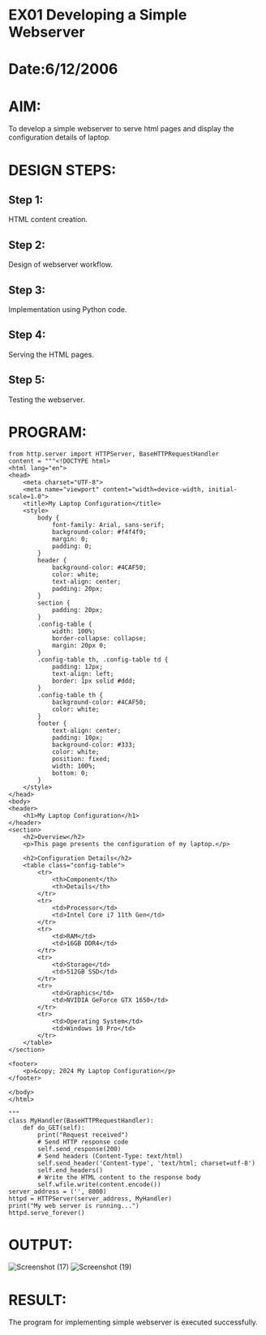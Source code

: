 # EX01 Developing a Simple Webserver

# Date:6/12/2006
# AIM:
To develop a simple webserver to serve html pages and display the configuration details of laptop.

# DESIGN STEPS:
## Step 1:
HTML content creation.

## Step 2:
Design of webserver workflow.

## Step 3:
Implementation using Python code.

## Step 4:
Serving the HTML pages.

## Step 5:
Testing the webserver.

# PROGRAM:
```
from http.server import HTTPServer, BaseHTTPRequestHandler
content = """<!DOCTYPE html>
<html lang="en">
<head>
    <meta charset="UTF-8">
    <meta name="viewport" content="width=device-width, initial-scale=1.0">
    <title>My Laptop Configuration</title>
    <style>
        body {
            font-family: Arial, sans-serif;
            background-color: #f4f4f9;
            margin: 0;
            padding: 0;
        }
        header {
            background-color: #4CAF50;
            color: white;
            text-align: center;
            padding: 20px;
        }
        section {
            padding: 20px;
        }
        .config-table {
            width: 100%;
            border-collapse: collapse;
            margin: 20px 0;
        }
        .config-table th, .config-table td {
            padding: 12px;
            text-align: left;
            border: 1px solid #ddd;
        }
        .config-table th {
            background-color: #4CAF50;
            color: white;
        }
        footer {
            text-align: center;
            padding: 10px;
            background-color: #333;
            color: white;
            position: fixed;
            width: 100%;
            bottom: 0;
        }
    </style>
</head>
<body>
<header>
    <h1>My Laptop Configuration</h1>
</header>
<section>
    <h2>Overview</h2>
    <p>This page presents the configuration of my laptop.</p>
    
    <h2>Configuration Details</h2>
    <table class="config-table">
        <tr>
            <th>Component</th>
            <th>Details</th>
        </tr>
        <tr>
            <td>Processor</td>
            <td>Intel Core i7 11th Gen</td>
        </tr>
        <tr>
            <td>RAM</td>
            <td>16GB DDR4</td>
        </tr>
        <tr>
            <td>Storage</td>
            <td>512GB SSD</td>
        </tr>
        <tr>
            <td>Graphics</td>
            <td>NVIDIA GeForce GTX 1650</td>
        </tr>
        <tr>
            <td>Operating System</td>
            <td>Windows 10 Pro</td>
        </tr>
    </table>
</section>

<footer>
    <p>&copy; 2024 My Laptop Configuration</p>
</footer>

</body>
</html>

"""
class MyHandler(BaseHTTPRequestHandler):
    def do_GET(self):
        print("Request received")
        # Send HTTP response code
        self.send_response(200)
        # Send headers (Content-Type: text/html)
        self.send_header('Content-type', 'text/html; charset=utf-8')
        self.end_headers()
        # Write the HTML content to the response body
        self.wfile.write(content.encode())
server_address = ('', 8000)
httpd = HTTPServer(server_address, MyHandler)
print("My web server is running...")
httpd.serve_forever()
```
# OUTPUT:

![Screenshot (17)](https://github.com/user-attachments/assets/c822f461-0e93-4933-8c9e-5109b8bb3086)
![Screenshot (19)](https://github.com/user-attachments/assets/cffe005e-9c76-44c4-a317-2711b131123b)



# RESULT:
The program for implementing simple webserver is executed successfully.
